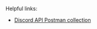 Helpful links:
- [Discord API Postman collection](https://www.postman.com/discord-api/workspace/discord)
